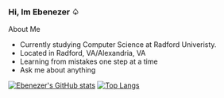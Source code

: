 ### Hi, Im Ebenezer ♤


About Me
- Currently studying Computer Science at Radford Univeristy.
- Located in Radford, VA/Alexandria, VA
- Learning from mistakes one step at a time 
- Ask me about anything

   
  
[![Ebenezer's GitHub stats](https://github-readme-stats.vercel.app/api?username=Ebenmars&theme=dark)](https://github.com/Ebenmars/github-readme-stats)                          [![Top Langs](https://github-readme-stats.vercel.app/api/top-langs/?username=Ebenmars&layout=compact)](https://github.com/Ebenmars/github-readme-stats)


